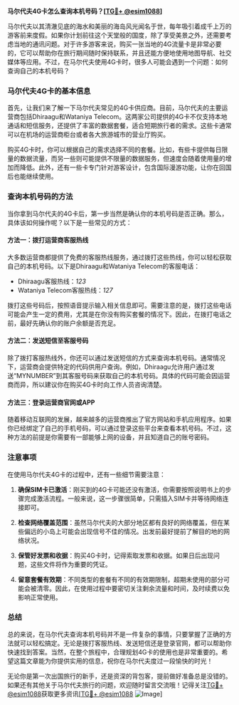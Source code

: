 **马尔代夫4G卡怎么查询本机号码？[[TG💪+ @esim1088](https://t.me/s/esim1088)]**

马尔代夫以其清澈见底的海水和美丽的海岛风光闻名于世，每年吸引着成千上万的游客前来度假。如果你计划前往这个天堂般的国度，除了享受美景之外，还需要考虑当地的通讯问题。对于许多游客来说，购买一张当地的4G流量卡是非常必要的，它可以帮助你在旅行期间随时保持联系，并且还能方便地使用地图导航、社交媒体等应用。不过，在马尔代夫使用4G卡时，很多人可能会遇到一个问题：如何查询自己的本机号码？

### 马尔代夫4G卡的基本信息

首先，让我们来了解一下马尔代夫常见的4G卡供应商。目前，马尔代夫的主要运营商包括Dhiraagu和Wataniya Telecom。这两家公司提供的4G卡不仅支持本地通话和短信服务，还提供了丰富的数据套餐，适合短期旅行者的需求。这些卡通常可以在机场的运营商柜台或者各大旅游城市的营业厅购买。

购买4G卡时，你可以根据自己的需求选择不同的套餐。比如，有些卡提供每日限量的数据流量，而另一些则可能提供不限量的数据服务，但速度会随着使用量的增加而降低。此外，还有一些卡专门针对游客设计，包含国际漫游功能，让你在回国后也能继续使用。

### 查询本机号码的方法

当你拿到马尔代夫的4G卡后，第一步当然是确认你的本机号码是否正确。那么，具体该如何操作呢？以下是一些常见的方式：

#### 方法一：拨打运营商客服热线

大多数运营商都提供了免费的客服热线服务，通过拨打这些热线，你可以轻松获取自己的本机号码。以下是Dhiraagu和Wataniya Telecom的客服电话：

- Dhiraagu客服热线：*123*
- Wataniya Telecom客服热线：*127*

拨打这些号码后，按照语音提示输入相关信息即可。需要注意的是，拨打这些电话可能会产生一定的费用，尤其是在你没有购买套餐的情况下。因此，在拨打电话之前，最好先确认你的账户余额是否充足。

#### 方法二：发送短信至客服号码

除了拨打客服热线外，你还可以通过发送短信的方式来查询本机号码。通常情况下，运营商会提供特定的代码供用户查询。例如，Dhiraagu允许用户通过发送“MYNUMBER”到其客服号码来获取自己的本机号码。具体的代码可能会因运营商而异，所以建议你在购买4G卡时向工作人员咨询清楚。

#### 方法三：登录运营商官网或APP

随着移动互联网的发展，越来越多的运营商推出了官方网站和手机应用程序。如果你已经绑定了自己的手机号码，可以通过登录这些平台来查看本机号码。不过，这种方法的前提是你需要有一部能够上网的设备，并且知道自己的账号密码。

### 注意事项

在使用马尔代夫4G卡的过程中，还有一些细节需要注意：

1. **确保SIM卡已激活**：刚买到的4G卡可能还没有激活，你需要按照说明书上的步骤完成激活流程。一般来说，这一步骤很简单，只需插入SIM卡并等待网络连接即可。

2. **检查网络覆盖范围**：虽然马尔代夫的大部分地区都有良好的网络覆盖，但在某些偏远的小岛上可能会出现信号不佳的情况。出发前最好提前了解目的地的网络状况。

3. **保管好发票和收据**：购买4G卡时，记得索取发票和收据。如果日后出现问题，这些文件将作为重要的凭证。

4. **留意套餐有效期**：不同类型的套餐有不同的有效期限制，超期未使用的部分可能会被清零。因此，在使用过程中要密切关注剩余流量和时间，及时续费以免影响正常使用。

### 总结

总的来说，在马尔代夫查询本机号码并不是一件复杂的事情，只要掌握了正确的方法就可以轻松搞定。无论是拨打客服热线、发送短信还是登录官网，都可以帮助你快速找到答案。当然，在整个旅程中，合理规划4G卡的使用也是非常重要的。希望这篇文章能为你提供实用的信息，祝你在马尔代夫度过一段愉快的时光！

无论你是第一次出国旅行的新手，还是资深的背包客，提前做好准备总是没错的。如果还有其他关于马尔代夫旅行的问题，欢迎随时留言交流哦！记得关注[TG💪+ @esim1088](https://t.me/s/esim1088)获取更多资讯[[TG💪+ @esim1088](https://t.me/s/esim1088) ![Image](https://i.postimg.cc/4NQfJmqS/Snipaste-2025-05-13-00-14-12.png)]